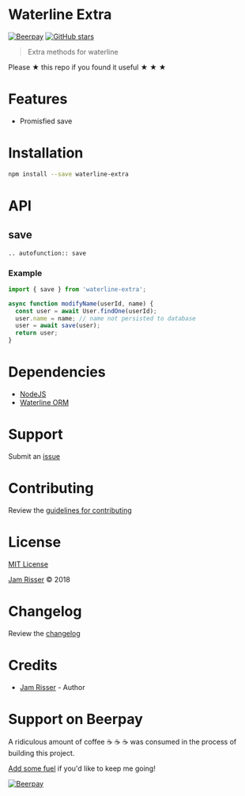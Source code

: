 # Waterline Extra

[![Beerpay](https://beerpay.io/jamrizzi/waterline-extra/make-wish.svg?style=flat-square)](https://beerpay.io/jamrizzi/waterline-extra?focus=wish)
[![GitHub stars](https://img.shields.io/github/stars/jamrizzi/waterline-extra.svg?style=social&label=Stars)](https://github.com/jamrizzi/waterline-extra)

> Extra methods for waterline

Please ★ this repo if you found it useful ★ ★ ★


# Features

* Promisfied save


# Installation

```sh
npm install --save waterline-extra
```


# API

## save

```eval_rst
.. autofunction:: save
```

### Example

```js
import { save } from 'waterline-extra';

async function modifyName(userId, name) {
  const user = await User.findOne(userId);
  user.name = name; // name not persisted to database
  user = await save(user);
  return user;
}
```


# Dependencies

* [NodeJS](https://nodejs.org)
* [Waterline ORM](https://sailsjs.com/documentation/reference/waterline-orm)


# Support

Submit an [issue](https://github.com/jamrizzi/waterline-extra/issues/new)


# Contributing

Review the [guidelines for contributing](https://github.com/jamrizzi/waterline-extra/blob/master/CONTRIBUTING.md)


# License

[MIT License](https://github.com/jamrizzi/waterline-extra/blob/master/LICENSE)

[Jam Risser](https://jamrizzi.com) © 2018


# Changelog

Review the [changelog](https://github.com/jamrizzi/waterline-extra/blob/master/CHANGELOG.md)


# Credits

* [Jam Risser](https://jamrizzi.com) - Author


# Support on Beerpay

A ridiculous amount of coffee ☕ ☕ ☕ was consumed in the process of building this project.

[Add some fuel](https://beerpay.io/jamrizzi/waterline-extra) if you'd like to keep me going!

[![Beerpay](https://beerpay.io/jamrizzi/waterline-extra/make-wish.svg?style=flat-square)](https://beerpay.io/jamrizzi/waterline-extra?focus=wish)
